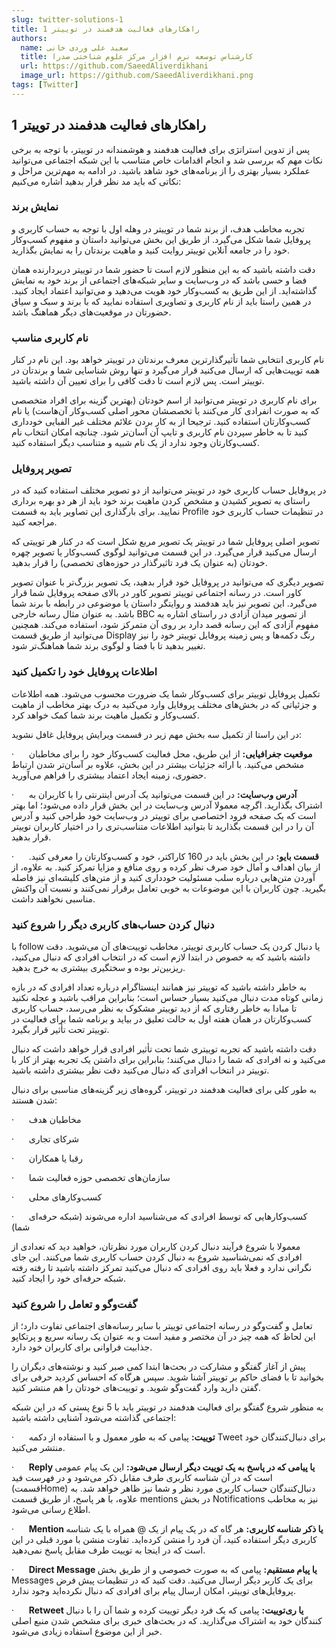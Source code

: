 ```yaml
---
slug: twitter-solutions-1
title: راهکارهای فعالیت هدفمند در توییتر 1
authors:
  name: سعید علی وردی خانی
  title: کارشناس توسعه نرم افزار مرکز علوم شناختی صدرا
  url: https://github.com/SaeedAliverdikhani 
  image_url: https://github.com/SaeedAliverdikhani.png
tags: [Twitter]
---
```


## راهکارهای فعالیت هدفمند در توییتر 1

پس از تدوین استراتژی برای فعالیت هدفمند و هوشمندانه در توییتر، با توجه به برخی نکات مهم که بررسی شد و انجام اقدامات خاص متناسب با این شبکه اجتماعی می‌توانید عملکرد بسیار بهتری را از برنامه‌های خود شاهد باشید. در ادامه به مهم‌ترین مراحل و نکاتی که باید مد نظر قرار بدهید اشاره می‌کنیم:

### نمایش برند

تجربه مخاطب هدف، از برند شما در توییتر در وهله اول با توجه به حساب کاربری و پروفایل شما شکل می‌گیرد. از طریق این بخش می‌توانید داستان و مفهوم کسب‌وکار خود را در جامعه آنلاین توییتر روایت کنید و ماهیت برندتان را به نمایش بگذارید.

دقت داشته باشید که به این منظور لازم است تا حضور شما در توییتر دربردارنده همان فضا و حسی باشد که در وب‌سایت و سایر شبکه‌های اجتماعی از برند خود به نمایش گذاشته‌اید. از این طریق به کسب‌وکار خود هویت می‌دهید و می‌توانید اعتماد ایجاد کنید. در همین راستا باید از نام کاربری و تصاویری استفاده نمایید که با برند و سبک و سیاق حضورتان در موقعیت‌های دیگر هماهنگ باشد.

### نام کاربری مناسب

نام کاربری انتخابی شما تأثیرگذارترین معرف برندتان در توییتر خواهد بود. این نام در کنار همه توییت‌هایی که ارسال می‌کنید قرار می‌گیرد و تنها روش شناسایی شما و برندتان در توییتر است. پس لازم است تا دقت کافی را برای تعیین آن داشته باشید.

برای نام کاربری در توییتر می‌توانید از اسم خودتان (بهترین گزینه برای افراد متخصصی که به صورت انفرادی کار می‌کنند یا تخصصشان محور اصلی کسب‌وکار آن‌هاست) یا نام کسب‌وکارتان استفاده کنید. ترجیحا از به کار بردن علائم مختلف غیر الفبایی خودداری کنید تا به خاطر سپردن نام کاربری و تایپ آن آسان‌تر شود. چنانچه امکان انتخاب نام کسب‌وکارتان وجود ندارد از یک نام شبیه و متناسب دیگر استفاده کنید.

### تصویر پروفایل

در پروفایل حساب کاربری خود در توییتر می‌توانید از دو تصویر مختلف استفاده کنید که در راستای به تصویر کشیدن و مشخص کردن ماهیت برند خود باید از هر دو بهره برداری نمایید. برای بارگذاری این تصاویر باید به قسمت Profile در تنظیمات حساب کاربری خود مراجعه کنید.

تصویر اصلی پروفایل شما در توییتر یک تصویر مربع شکل است که در کنار هر توییتی که ارسال می‌کنید قرار می‌گیرد. در این قسمت می‌توانید لوگوی کسب‌وکار یا تصویر چهره خودتان (به عنوان یک فرد تاثیرگذار در حوزه‌های تخصصی) را قرار بدهید.

تصویر دیگری که می‌توانید در پروفایل خود قرار بدهید، یک تصویر بزرگ‌تر با عنوان تصویر کاور است. در رسانه اجتماعی توییتر تصویر کاور در بالای صفحه پروفایل شما قرار می‌گیرد. این تصویر نیز باید هدفمند و روایتگر داستان یا موضوعی در رابطه با برند شما باشد. به عنوان مثال رسانه خارجی BBC از تصویر میدان آزادی در راستای اشاره به مفهوم آزادی که این رسانه قصد دارد بر روی آن متمرکز شود، استفاده می‌کند. همچنین می‌توانید از طریق قسمت Display رنگ دکمه‌ها و پس زمینه پروفایل توییتر خود را نیز تغییر بدهید تا با فضا و لوگوی برند شما هماهنگ‌تر شود.

### اطلاعات پروفایل خود را تکمیل کنید

تکمیل پروفایل توییتر برای کسب‌وکار شما یک ضرورت محسوب می‌شود. همه اطلاعات و جزئیاتی که در بخش‌های مختلف پروفایل وارد می‌کنید به درک بهتر مخاطب از ماهیت کسب‌وکار و تکمیل ماهیت برند شما کمک خواهد کرد.

در این راستا از تکمیل سه بخش مهم زیر در قسمت ویرایش پروفایل غافل نشوید:

·      **موقعیت جغرافیایی:** از این طریق، محل فعالیت کسب‌وکار خود را برای مخاطبان مشخص می‌کنید. با ارائه جزئیات بیشتر در این بخش، علاوه بر آسان‌تر شدن ارتباط حضوری، زمینه ایجاد اعتماد بیشتری را فراهم می‌آورید.

·      **آدرس وب‌سایت:** در این قسمت می‌توانید یک آدرس اینترنتی را با کاربران به اشتراک بگذارید. اگرچه معمولا آدرس وب‌سایت در این بخش قرار داده می‌شود؛ اما بهتر است که یک صفحه فرود اختصاصی برای توییتر در وب‌سایت خود طراحی کنید و آدرس آن را در این قسمت بگذارید تا بتوانید اطلاعات متناسب‌تری را در اختیار کاربران توییتر قرار بدهید.

·      **قسمت بایو:** در این بخش باید در 160 کاراکتر، خود و کسب‌وکارتان را معرفی کنید. از بیان اهداف و آمال خود صرف نظر کرده و روی منافع و مزایا تمرکز کنید. به علاوه، از آوردن متن‌هایی درباره سلب مسئولیت خودداری کنید و از متن‌های کلیشه‌ای نیز فاصله بگیرید. چون کاربران با این موضوعات به خوبی تعامل برقرار نمی‌کنند و نسبت آن واکنش مناسبی نخواهند داشت.

  

### دنبال کردن حساب‌های کاربری دیگر را شروع کنید

با follow یا دنبال کردن یک حساب کاربری توییتر، مخاطب توییت‌های آن می‌شوید. دقت داشته باشید که به خصوص در ابتدا لازم است که در انتخاب افرادی که دنبال می‌کنید، ریزبین‌تر بوده و سختگیری بیشتری به خرج بدهید.

به خاطر داشته باشید که توییتر نیز همانند اینستاگرام درباره تعداد افرادی که در بازه زمانی کوتاه مدت دنبال می‌کنید بسیار حساس است؛ بنابراین مراقب باشید و عجله نکنید تا مبادا به خاطر رفتاری که از دید توییتر مشکوک به نظر می‌رسد، حساب کاربری کسب‌وکارتان در همان هفته اول به حالت تعلیق در بیاید و برنامه شما برای فعالیت در توییتر تحت تأثیر قرار بگیرد.

دقت داشته باشید که تجربه توییتری شما تحت تأثیر افرادی قرار خواهد داشت که دنبال می‌کنید و نه افرادی که شما را دنبال می‌کنند؛ بنابراین برای داشتن یک تجربه بهتر از کار با توییتر در انتخاب افرادی که دنبال می‌کنید دقت نظر بیشتری داشته باشید.

به طور کلی برای فعالیت هدفمند در توییتر، گروه‌های زیر گزینه‌های مناسبی برای دنبال شدن هستند:

·      مخاطبان هدف

·      شرکای تجاری

·      رقبا یا همکاران

·      سازمان‌های تخصصی حوزه فعالیت شما

·      کسب‌وکارهای محلی

·      کسب‌وکارهایی که توسط افرادی که می‌شناسید اداره می‌شوند (شبکه حرفه‌ای شما)

معمولا با شروع فرآیند دنبال کردن کاربران مورد نظرتان، خواهید دید که تعدادی از افرادی که نمی‌شناسید شروع به دنبال کردن حساب کاربری شما می‌کنند. این جای نگرانی ندارد و فعلا باید روی افرادی که دنبال می‌کنید تمرکز داشته باشید تا رفته رفته شبکه حرفه‌ای خود را ایجاد کنید.

  

### گفت‌وگو و تعامل را شروع کنید

تعامل و گفت‌وگو در رسانه اجتماعی توییتر با سایر رسانه‌های اجتماعی تفاوت دارد؛ از این لحاظ که همه چیز در آن مختصر و مفید است و به عنوان یک رسانه سریع و پرتکاپو جذابیت فراوانی برای کاربران خود دارد.

پیش از آغاز گفتگو و مشارکت در بحث‌ها ابتدا کمی صبر کنید و نوشته‌های دیگران را بخوانید تا با فضای حاکم بر توییتر آشنا شوید. سپس هرگاه که احساس کردید حرفی برای گفتن دارید وارد گفت‌وگو شوید. و توییت‌های خودتان را هم منتشر کنید.

به منظور شروع گفتگو برای فعالیت هدفمند در توییتر باید با 5 نوع پستی که در این شبکه اجتماعی گذاشته می‌شود آشنایی داشته باشید:

·      **توییت:** پیامی که به طور معمول و با استفاده از دکمه Tweet برای دنبال‌کنندگان خود منتشر می‌کنید.

·      **Reply یا پیامی که در پاسخ به یک توییت دیگر ارسال می‌شود:** این یک پیام عمومی است که در آن شناسه کاربری طرف مقابل ذکر می‌شود و در فهرست فید (قسمتHome) دنبال‌کنندگان حساب کاربری مورد نظر و شما نیز ظاهر خواهد شد. به علاوه، با هر پاسخ، از طریق قسمت mentions در بخش Notifications نیز به مخاطب اطلاع رسانی می‌شود.

·      **Mention یا ذکر شناسه کاربری:** هر گاه که در یک پیام از یک @ همراه با یک شناسه کاربری دیگر استفاده کنید، آن فرد را منشن کرده‌اید. تفاوت منشن با مورد قبلی در این است که در اینجا به توییت طرف مقابل پاسخ نمی‌دهید.

·      **Direct Message یا پیام مستقیم:** پیامی که به صورت خصوصی و از طریق بخش Messages برای یک کاربر دیگر ارسال می‌کنید. دقت کنید که در تنظیمات پیش فرض پروفایل‌های توییتر، امکان ارسال پیام برای افرادی که دنبال نکرده‌اید وجود ندارد.

·      **Retweet یا ری‌توییت:** پیامی که یک فرد دیگر توییت کرده و شما آن را با دنبال کنندگان خود به اشتراک می‌گذارید. که در بحث‌های خبری برای مشخص شدن منبع اصلی خبر از این موضوع استفاده زیادی می‌شود.
